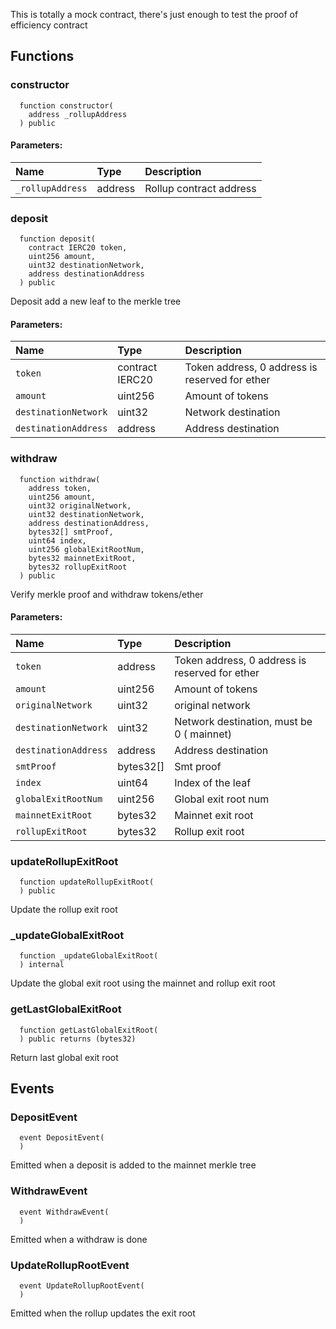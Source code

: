 This is totally a mock contract, there's just enough to test the proof of efficiency contract


## Functions
### constructor
```solidity
  function constructor(
    address _rollupAddress
  ) public
```


#### Parameters:
| Name | Type | Description                                                          |
| :--- | :--- | :------------------------------------------------------------------- |
|`_rollupAddress` | address | Rollup contract address

### deposit
```solidity
  function deposit(
    contract IERC20 token,
    uint256 amount,
    uint32 destinationNetwork,
    address destinationAddress
  ) public
```
Deposit add a new leaf to the merkle tree


#### Parameters:
| Name | Type | Description                                                          |
| :--- | :--- | :------------------------------------------------------------------- |
|`token` | contract IERC20 | Token address, 0 address is reserved for ether
|`amount` | uint256 | Amount of tokens
|`destinationNetwork` | uint32 | Network destination
|`destinationAddress` | address | Address destination

### withdraw
```solidity
  function withdraw(
    address token,
    uint256 amount,
    uint32 originalNetwork,
    uint32 destinationNetwork,
    address destinationAddress,
    bytes32[] smtProof,
    uint64 index,
    uint256 globalExitRootNum,
    bytes32 mainnetExitRoot,
    bytes32 rollupExitRoot
  ) public
```
Verify merkle proof and withdraw tokens/ether


#### Parameters:
| Name | Type | Description                                                          |
| :--- | :--- | :------------------------------------------------------------------- |
|`token` | address |  Token address, 0 address is reserved for ether
|`amount` | uint256 | Amount of tokens
|`originalNetwork` | uint32 | original network
|`destinationNetwork` | uint32 | Network destination, must be 0 ( mainnet)
|`destinationAddress` | address | Address destination
|`smtProof` | bytes32[] | Smt proof
|`index` | uint64 | Index of the leaf
|`globalExitRootNum` | uint256 | Global exit root num
|`mainnetExitRoot` | bytes32 | Mainnet exit root
|`rollupExitRoot` | bytes32 | Rollup exit root

### updateRollupExitRoot
```solidity
  function updateRollupExitRoot(
  ) public
```
Update the rollup exit root



### _updateGlobalExitRoot
```solidity
  function _updateGlobalExitRoot(
  ) internal
```
Update the global exit root using the mainnet and rollup exit root



### getLastGlobalExitRoot
```solidity
  function getLastGlobalExitRoot(
  ) public returns (bytes32)
```
Return last global exit root



## Events
### DepositEvent
```solidity
  event DepositEvent(
  )
```

Emitted when a deposit is added to the mainnet merkle tree

### WithdrawEvent
```solidity
  event WithdrawEvent(
  )
```

Emitted when a withdraw is done

### UpdateRollupRootEvent
```solidity
  event UpdateRollupRootEvent(
  )
```

Emitted when the rollup updates the exit root


